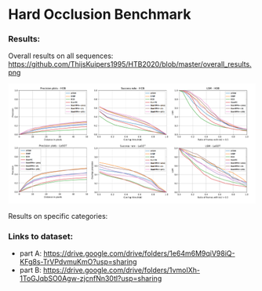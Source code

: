 # Hard Occlusion Benchmark

### Results:
Overall results on all sequences:
https://github.com/ThijsKuipers1995/HTB2020/blob/master/overall_results.png

![alt text](https://github.com/ThijsKuipers1995/HTB2020/blob/master/overall_results.png)

Results on specific categories:

### Links to dataset:
  - part A: https://drive.google.com/drive/folders/1e64m6M9qiV98iQ-KFg8s-TrVPdvmuKmO?usp=sharing
  - part B: https://drive.google.com/drive/folders/1vmoIXh-1ToGJqbSO0Agw-zjcnfNn30tl?usp=sharing
